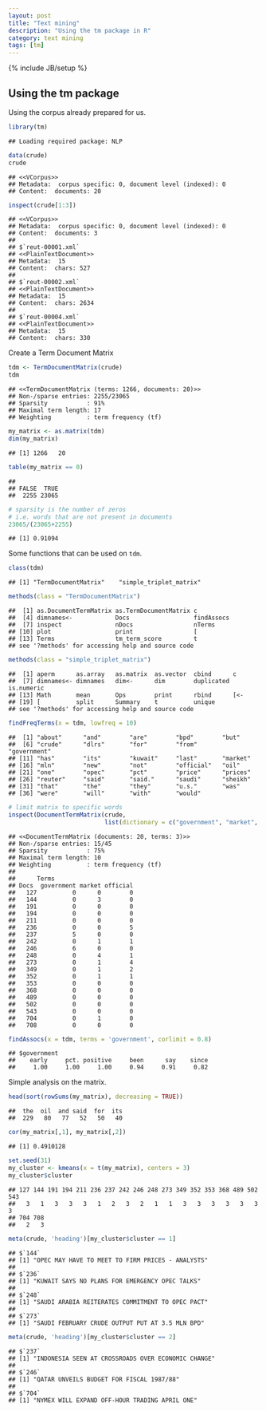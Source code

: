 ```yaml
---
layout: post
title: "Text mining"
description: "Using the tm package in R"
category: text mining
tags: [tm]
---
```

{% include JB/setup %}

Using the tm package
--------------------

Using the corpus already prepared for us.

``` r
library(tm)
```

    ## Loading required package: NLP

``` r
data(crude)
crude
```

    ## <<VCorpus>>
    ## Metadata:  corpus specific: 0, document level (indexed): 0
    ## Content:  documents: 20

``` r
inspect(crude[1:3])
```

    ## <<VCorpus>>
    ## Metadata:  corpus specific: 0, document level (indexed): 0
    ## Content:  documents: 3
    ## 
    ## $`reut-00001.xml`
    ## <<PlainTextDocument>>
    ## Metadata:  15
    ## Content:  chars: 527
    ## 
    ## $`reut-00002.xml`
    ## <<PlainTextDocument>>
    ## Metadata:  15
    ## Content:  chars: 2634
    ## 
    ## $`reut-00004.xml`
    ## <<PlainTextDocument>>
    ## Metadata:  15
    ## Content:  chars: 330

Create a Term Document Matrix

``` r
tdm <- TermDocumentMatrix(crude)
tdm
```

    ## <<TermDocumentMatrix (terms: 1266, documents: 20)>>
    ## Non-/sparse entries: 2255/23065
    ## Sparsity           : 91%
    ## Maximal term length: 17
    ## Weighting          : term frequency (tf)

``` r
my_matrix <- as.matrix(tdm)
dim(my_matrix)
```

    ## [1] 1266   20

``` r
table(my_matrix == 0)
```

    ## 
    ## FALSE  TRUE 
    ##  2255 23065

``` r
# sparsity is the number of zeros
# i.e. words that are not present in documents
23065/(23065+2255)
```

    ## [1] 0.91094

Some functions that can be used on `tdm`.

``` r
class(tdm)
```

    ## [1] "TermDocumentMatrix"    "simple_triplet_matrix"

``` r
methods(class = "TermDocumentMatrix")
```

    ##  [1] as.DocumentTermMatrix as.TermDocumentMatrix c                    
    ##  [4] dimnames<-            Docs                  findAssocs           
    ##  [7] inspect               nDocs                 nTerms               
    ## [10] plot                  print                 [                    
    ## [13] Terms                 tm_term_score         t                    
    ## see '?methods' for accessing help and source code

``` r
methods(class = "simple_triplet_matrix")
```

    ##  [1] aperm      as.array   as.matrix  as.vector  cbind      c         
    ##  [7] dimnames<- dimnames   dim<-      dim        duplicated is.numeric
    ## [13] Math       mean       Ops        print      rbind      [<-       
    ## [19] [          split      Summary    t          unique    
    ## see '?methods' for accessing help and source code

``` r
findFreqTerms(x = tdm, lowfreq = 10)
```

    ##  [1] "about"      "and"        "are"        "bpd"        "but"       
    ##  [6] "crude"      "dlrs"       "for"        "from"       "government"
    ## [11] "has"        "its"        "kuwait"     "last"       "market"    
    ## [16] "mln"        "new"        "not"        "official"   "oil"       
    ## [21] "one"        "opec"       "pct"        "price"      "prices"    
    ## [26] "reuter"     "said"       "said."      "saudi"      "sheikh"    
    ## [31] "that"       "the"        "they"       "u.s."       "was"       
    ## [36] "were"       "will"       "with"       "would"

``` r
# limit matrix to specific words
inspect(DocumentTermMatrix(crude,
                           list(dictionary = c("government", "market", "official"))))
```

    ## <<DocumentTermMatrix (documents: 20, terms: 3)>>
    ## Non-/sparse entries: 15/45
    ## Sparsity           : 75%
    ## Maximal term length: 10
    ## Weighting          : term frequency (tf)
    ## 
    ##      Terms
    ## Docs  government market official
    ##   127          0      0        0
    ##   144          0      3        0
    ##   191          0      0        0
    ##   194          0      0        0
    ##   211          0      0        0
    ##   236          0      0        5
    ##   237          5      0        0
    ##   242          0      1        1
    ##   246          6      0        0
    ##   248          0      4        1
    ##   273          0      1        4
    ##   349          0      1        2
    ##   352          0      1        1
    ##   353          0      0        0
    ##   368          0      0        0
    ##   489          0      0        0
    ##   502          0      0        0
    ##   543          0      0        0
    ##   704          0      1        0
    ##   708          0      0        0

``` r
findAssocs(x = tdm, terms = 'government', corlimit = 0.8)
```

    ## $government
    ##    early     pct. positive     been      say    since 
    ##     1.00     1.00     1.00     0.94     0.91     0.82

Simple analysis on the matrix.

``` r
head(sort(rowSums(my_matrix), decreasing = TRUE))
```

    ##  the  oil  and said  for  its 
    ##  229   80   77   52   50   40

``` r
cor(my_matrix[,1], my_matrix[,2])
```

    ## [1] 0.4910128

``` r
set.seed(31)
my_cluster <- kmeans(x = t(my_matrix), centers = 3)
my_cluster$cluster
```

    ## 127 144 191 194 211 236 237 242 246 248 273 349 352 353 368 489 502 543 
    ##   3   1   3   3   3   1   2   3   2   1   1   3   3   3   3   3   3   3 
    ## 704 708 
    ##   2   3

``` r
meta(crude, 'heading')[my_cluster$cluster == 1]
```

    ## $`144`
    ## [1] "OPEC MAY HAVE TO MEET TO FIRM PRICES - ANALYSTS"
    ## 
    ## $`236`
    ## [1] "KUWAIT SAYS NO PLANS FOR EMERGENCY OPEC TALKS"
    ## 
    ## $`248`
    ## [1] "SAUDI ARABIA REITERATES COMMITMENT TO OPEC PACT"
    ## 
    ## $`273`
    ## [1] "SAUDI FEBRUARY CRUDE OUTPUT PUT AT 3.5 MLN BPD"

``` r
meta(crude, 'heading')[my_cluster$cluster == 2]
```

    ## $`237`
    ## [1] "INDONESIA SEEN AT CROSSROADS OVER ECONOMIC CHANGE"
    ## 
    ## $`246`
    ## [1] "QATAR UNVEILS BUDGET FOR FISCAL 1987/88"
    ## 
    ## $`704`
    ## [1] "NYMEX WILL EXPAND OFF-HOUR TRADING APRIL ONE"
